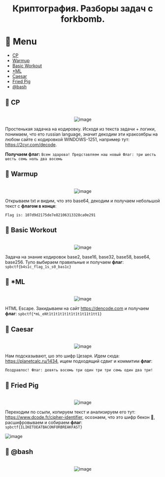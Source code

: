 <div align="center">

# Криптография. Разборы задач с forkbomb.

</div>

# 📌 Menu
- [CP](https://github.com/br13k/writeups#-cp)
- [Warmup](https://github.com/br13k/writeups#-warmup)
- [Basic Workout](https://github.com/br13k/writeups#-basic-workout)
- [*ML](https://github.com/br13k/writeups#-ml)
- [Caesar](https://github.com/br13k/writeups#-caesar)
- [Fried Pig](https://github.com/br13k/writeups#-fried-pig)
- [@bash](https://github.com/br13k/writeups#-bash)

## 📌 CP

<div align="center">

  ​​​​​​</br>![image](https://user-images.githubusercontent.com/121574230/209855743-c2c91271-c4a0-4a9a-8659-6f7925336731.png)
  
</div>

Простенькая задачка на кодировку. Исходя из текста задачи + логики, понимаем, что ето russian language, значит декодим эти кракозябры на любом сайте с кодировкой WINDOWS-1251, например тут: https://2cyr.com/decode.

**Получаем флаг:** `Всем здарова! Представляем наш новый Флаг: три шесть шесть семь ноль два восемь`

## 📌 Warmup

<div align="center">

  ​​​​​​</br>![image](https://user-images.githubusercontent.com/121574230/209856859-8695b572-9bbf-41c2-803f-66471059a431.png)
  
</div>

Открываем txt и видим, что это base64, декодим и получаем небольшой текст с **флагом в конце**: 

`Flag is: 107d9d2175de7e82106313328ca0e291`

## 📌 Basic Workout

<div align="center">

  ​​​​​​</br>![image](https://user-images.githubusercontent.com/121574230/209857292-b36adcee-5b54-484c-aafc-462e6959d0e2.png)

</div>

Задача на знание кодировок base2, base16, base32, base58, base64, base256. Тупо выбираем правильные и получаем **флаг**: `spbctf{b4s1c_flag_1s_s0_bas1c}`

## 📌 *ML

<div align="center">

  ​​​​​​</br>![image](https://user-images.githubusercontent.com/121574230/209857666-5e921f08-cb85-4db8-95a5-b2fd88067cab.png)

</div>

HTML Escape. Закидываем на сайт https://dencode.com и получаем **флаг**: `spbctf{*mL_eNt1t1t1t1t1t1t1t1t11t1tt1}`

## 📌 Caesar

<div align="center">

  ​​​​​​</br>![image](https://user-images.githubusercontent.com/121574230/209857974-ace58487-a1a8-4c99-a777-898745aabf12.png)

</div>

Нам подсказывают, шо это шифр Цезаря. Идем сюда: https://planetcalc.ru/1434, ищем подходящий сдвиг и коммитим **флаг**: 

`Поздравлос! Флаг: девять восемь три один три три семь один два три!`

## 📌 Fried Pig

<div align="center">

  ​​​​​​</br>![image](https://user-images.githubusercontent.com/121574230/209858412-d19c42ba-5ea0-43b9-af48-8b5472126ab1.png)

</div>

Переходим по ссыли, копируем текст и анализируем его тут: https://www.dcode.fr/cipher-identifier, осознаем, что это шифр бекон 🥓, расшифровываем и собираем **флаг**: `spbctf{ILIKETOEATBACONFORBREAKFAST}`

![image](https://user-images.githubusercontent.com/121574230/209858816-59ef5ea0-5cf0-4e54-867a-78188cfe7847.png)

## 📌 @bash

<div align="center">

  ​​​​​​</br>![image](https://user-images.githubusercontent.com/121574230/209859101-d0419d32-55a2-4b73-84c2-ef29550c4ed4.png)

</div>
